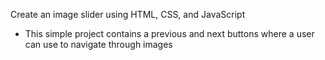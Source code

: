Create an image slider using HTML, CSS, and JavaScript

- This simple project contains a previous and next buttons where a user can use to navigate through images
